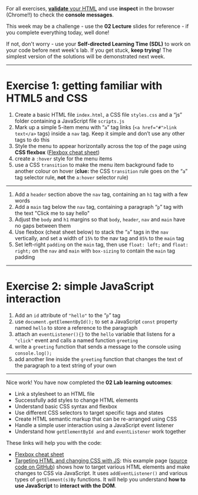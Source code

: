 For all exercises, [**validate** your HTML](https://validator.w3.org/) and use **inspect** in the browser (Chrome!!) to check the **console messages**.

This week may be a challenge - use the **02 Lecture** slides for reference - if you complete everything today, well done!

If not, don't worry - use your **Self-directed Learning Time (SDL)** to work on your code before next week's lab. If you get stuck, **keep trying**! The simplest version of the solutions will be demonstrated next week.

---

# Exercise 1: getting familiar with HTML5 and CSS

1.  Create a basic HTML file `index.html`, a CSS file `styles.css` and a “js” folder containing a JavaScript file `scripts.js`
2.  Mark up a simple 5-item menu with “`a`” tag links (`<a href="#">link text</a>` tags) inside a `nav` tag. Keep it simple and don’t use any other tags to do this
3.  Style the menu to appear horizontally across the top of the page using **CSS flexbox** ([Flexbox cheat sheet](http://flexbox.malven.co/))
4.  create a `:hover` style for the menu items
5.  use a CSS `transition` to make the menu item background fade to another colour on hover (**clue:** the CSS `transition` rule goes on the “`a`” tag selector rule, **not** the `a:hover` selector rule)

---

1.  Add a `header` section above the `nav` tag, containing an `h1` tag with a few words
2.  Add a `main` tag below the `nav` tag, containing a paragraph “`p`” tag with the text "Click me to say hello"
3.  Adjust the `body` and `h1` margins so that `body`, `header`, `nav` and `main` have no gaps between them
4.  Use flexbox (cheat sheet below) to stack the “`a`” tags in the `nav` vertically, and set a width of `15%` to the nav tag and `85%` to the `main` tag
5.  Set left-right `padding` on the `main` tag, then use `float: left;` and `float: right;` on the `nav` and `main` with `box-sizing` to contain the `main` tag padding

---

# Exercise 2: simple JavaScript interaction

1.  Add an `id` attribute of `"hello"` to the “`p`” tag
2.  use `document.getElementById();` to set a JavaScript `const` property named `hello` to store a reference to the paragraph
3.  attach an `eventListener(){}` to the `hello` variable that listens for a `"click"` event and calls a named function `greeting`
4.  write a `greeting` function that sends a message to the console using `console.log();`
5.  add another line inside the `greeting` function that changes the text of the paragraph to a text string of your own

---

Nice work! You have now completed the **02 Lab learning outcomes**:

- Link a stylesheet to an HTML file
- Successfully add styles to change HTML elements
- Understand basic CSS syntax and flexbox
- Use different CSS selectors to target specific tags and states
- Create HTML semantic markup that can be re-arranged using CSS
- Handle a simple user interaction using a JavaScript event listener
- Understand how `getElementById and` and `eventListener` work together

These links will help you with the code:

- [Flexbox cheat sheet](http://flexbox.malven.co/)
- [Targeting HTML and changing CSS with JS](https://ctec3905.github.io/js-get-elements/): this example page ([source code on GitHub](https://github.com/CTEC3905/js-get-elements)) shows how to target various HTML elements and make changes to CSS via JavaScript. It uses `addEventListener()` and various types of `getElement(s)By` functions. It will help you understand **how to use JavaScript** to **interact with the DOM**.
